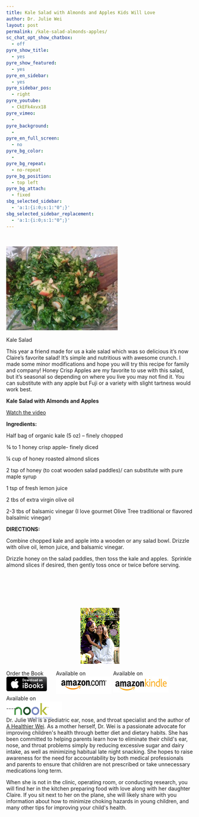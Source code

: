 ```yaml
---
title: Kale Salad with Almonds and Apples Kids Will Love
author: Dr. Julie Wei
layout: post
permalink: /kale-salad-almonds-apples/
sc_chat_opt_show_chatbox:
  - off
pyre_show_title:
  - yes
pyre_show_featured:
  - yes
pyre_en_sidebar:
  - yes
pyre_sidebar_pos:
  - right
pyre_youtube:
  - CkEFk4xvx18
pyre_vimeo:
  - 
pyre_background:
  - 
pyre_en_full_screen:
  - no
pyre_bg_color:
  - 
pyre_bg_repeat:
  - no-repeat
pyre_bg_position:
  - top left
pyre_bg_attach:
  - fixed
sbg_selected_sidebar:
  - 'a:1:{i:0;s:1:"0";}'
sbg_selected_sidebar_replacement:
  - 'a:1:{i:0;s:1:"0";}'
---
```

&nbsp;

<div id="attachment_1074" style="width: 310px" class="wp-caption alignleft">
  <img class="size-medium wp-image-1074" src="/wp-content/uploads/2014/06/kale_salad_2-300x225.jpg" alt="Kale Salad" width="300" height="225" />
  
  <p class="wp-caption-text">
    Kale Salad
  </p>
</div>

This year a friend made for us a kale salad which was so delicious it’s now Claire’s favorite salad! It’s simple and nutritious with awesome crunch. I made some minor modifications and hope you will try this recipe for family and company! Honey Crisp Apples are my favorite to use with this salad, but it’s seasonal so depending on where you live you may not find it. You can substitute with any apple but Fuji or a variety with slight tartness would work best.

**Kale Salad with Almonds and Apples**

[Watch the video][1]

**Ingredients:**

Half bag of organic kale (5 oz) – finely chopped

¾ to 1 honey crisp apple- finely diced

¼ cup of honey roasted almond slices

2 tsp of honey (to coat wooden salad paddles)/ can substitute with pure maple syrup

1 tsp of fresh lemon juice

2 tbs of extra virgin olive oil

2-3 tbs of balsamic vinegar (I love gourmet Olive Tree traditional or flavored balsalmic vinegar)

**DIRECTIONS:**

Combine chopped kale and apple into a wooden or any salad bowl. Drizzle with olive oil, lemon juice, and balsamic vinegar.

Drizzle honey on the salad paddles, then toss the kale and apples.  Sprinkle almond slices if desired, then gently toss once or twice before serving.

&nbsp;

&nbsp;

&nbsp;

<span style="width:105px;display:table;margin:0 auto;"><a href="the-book/"><img src="/wp-content/uploads/2014/04/AHealthierWei_cover_150.png" /></a></span>

<p style="height:80px">
  <span style="width:130px;display:inline-block;vertical-align:top;"> Order the Book <a href="https://itunes.apple.com/us/book/a-healthier-wei/id806784060?ls=1&mt=11#" target="_blank" > <img class="size-full wp-image-944" alt="Apple iBooks" title="Apple iBooks" src="/wp-content/uploads/2014/02/Download_on_iBooks_Badge_US-UK_110x40_090513.png" width="110" height="40" /></a> </span> <span style="width:150px;display:inline-block;vertical-align:top;">Available on <a href="http://amzn.to/1fSNqeb" target="_blank" > <img class="size-full wp-image-945" alt="Amazon.com" title="Amazon.com" src="/wp-content/uploads/2014/02/amazon_com_logo_160.jpg" width="160" height="47" /> </a> </span> <span  style="width:150px;display:inline-block;vertical-align:top;">Available on <a href="http://amzn.to/1eHEfNl" target="_blank" > <img class="size-full wp-image-946" alt="Amazon Kindle" title="Amazon Kindle" src="/wp-content/uploads/2014/02/kindle_logo_160.jpg" width="160" height="43" /> </a> </span> <span style="width:150px;display:inline-block;vertical-align:top;">Available on <a href="http://www.barnesandnoble.com/w/a-healthier-wei-julie-wei/1118260302?ean=2940148244592&itm=1&usri=2940148244592" target="_blank" > <img class="size-full wp-image-947" alt="Nook" title="Nook" src="/wp-content/uploads/2014/02/nook_logo_160.png" width="160" height="52" /></a> </span>
</p>

\-----

Dr. Julie Wei is a pediatric ear, nose, and throat specialist and the author of [A Healthier Wei][2]. As a mother herself, Dr. Wei is a passionate advocate for improving children's health through better diet and dietary habits. She has been committed to helping parents learn how to eliminate their child's ear, nose, and throat problems simply by reducing excessive sugar and dairy intake, as well as minimizing habitual late night snacking. She hopes to raise awareness for the need for accountability by both medical professionals and parents to ensure that children are not prescribed or take unnecessary medications long term. 

When she is not in the clinic, operating room, or conducting research, you will find her in the kitchen preparing food with love along with her daughter Claire. If you sit next to her on the plane, she will likely share with you information about how to minimize choking hazards in young children, and many other tips for improving your child's health.

 [1]: http://youtu.be/CkEFk4xvx18
 [2]: the-book